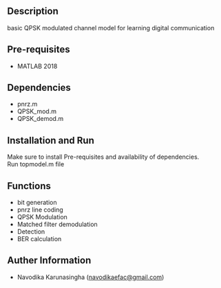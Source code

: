 ## Description
basic QPSK modulated channel model for learning digital communication
## Pre-requisites
- MATLAB 2018

## Dependencies
- pnrz.m
- QPSK_mod.m
- QPSK_demod.m

## Installation and Run
Make sure to install Pre-requisites and availability of dependencies. <br/>
Run topmodel.m file

## Functions
- bit generation
- pnrz line coding
- QPSK Modulation
- Matched filter demodulation
- Detection
- BER calculation

## Auther Information
- Navodika Karunasingha (navodikaefac@gmail.com)
